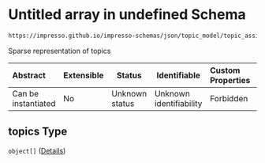 # Untitled array in undefined Schema

```txt
https://impresso.github.io/impresso-schemas/json/topic_model/topic_assignment.schema.json#/properties/topics
```

Sparse representation of topics


| Abstract            | Extensible | Status         | Identifiable            | Custom Properties | Additional Properties | Access Restrictions | Defined In                                                                                   |
| :------------------ | ---------- | -------------- | ----------------------- | :---------------- | --------------------- | ------------------- | -------------------------------------------------------------------------------------------- |
| Can be instantiated | No         | Unknown status | Unknown identifiability | Forbidden         | Allowed               | none                | [topic_assignment.schema.json\*](../out/topic_assignment.schema.json "open original schema") |

## topics Type

`object[]` ([Details](topic_assignment-definitions-topic.md))
